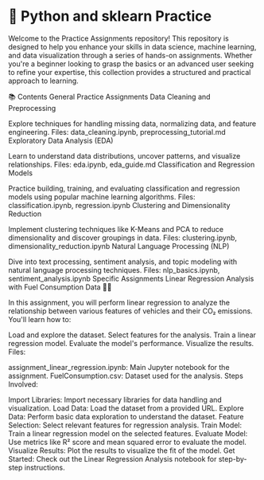 # 🚀 Python and sklearn Practice
Welcome to the Practice Assignments repository! This repository is designed to help you enhance your skills in data science, machine learning, and data visualization through a series of hands-on assignments. Whether you're a beginner looking to grasp the basics or an advanced user seeking to refine your expertise, this collection provides a structured and practical approach to learning.

📚 Contents
General Practice Assignments
Data Cleaning and Preprocessing

Explore techniques for handling missing data, normalizing data, and feature engineering.
Files: data_cleaning.ipynb, preprocessing_tutorial.md
Exploratory Data Analysis (EDA)

Learn to understand data distributions, uncover patterns, and visualize relationships.
Files: eda.ipynb, eda_guide.md
Classification and Regression Models

Practice building, training, and evaluating classification and regression models using popular machine learning algorithms.
Files: classification.ipynb, regression.ipynb
Clustering and Dimensionality Reduction

Implement clustering techniques like K-Means and PCA to reduce dimensionality and discover groupings in data.
Files: clustering.ipynb, dimensionality_reduction.ipynb
Natural Language Processing (NLP)

Dive into text processing, sentiment analysis, and topic modeling with natural language processing techniques.
Files: nlp_basics.ipynb, sentiment_analysis.ipynb
Specific Assignments
Linear Regression Analysis with Fuel Consumption Data 🚗💨

In this assignment, you will perform linear regression to analyze the relationship between various features of vehicles and their CO₂ emissions. You'll learn how to:

Load and explore the dataset.
Select features for the analysis.
Train a linear regression model.
Evaluate the model's performance.
Visualize the results.
Files:

assignment_linear_regression.ipynb: Main Jupyter notebook for the assignment.
FuelConsumption.csv: Dataset used for the analysis.
Steps Involved:

Import Libraries: Import necessary libraries for data handling and visualization.
Load Data: Load the dataset from a provided URL.
Explore Data: Perform basic data exploration to understand the dataset.
Feature Selection: Select relevant features for regression analysis.
Train Model: Train a linear regression model on the selected features.
Evaluate Model: Use metrics like R² score and mean squared error to evaluate the model.
Visualize Results: Plot the results to visualize the fit of the model.
Get Started: Check out the Linear Regression Analysis notebook for step-by-step instructions.
